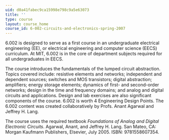 ```yaml
---
uid: d0a41fabec9ca15998e798c9a5e63073
title: ''
type: course
layout: course_home
course_id: 6-002-circuits-and-electronics-spring-2007
---
```

6.002 is designed to serve as a first course in an undergraduate electrical engineering (EE), or electrical engineering and computer science (EECS) curriculum. At MIT, 6.002 is in the core of department subjects required for all undergraduates in EECS.

The course introduces the fundamentals of the lumped circuit abstraction. Topics covered include: resistive elements and networks; independent and dependent sources; switches and MOS transistors; digital abstraction; amplifiers; energy storage elements; dynamics of first- and second-order networks; design in the time and frequency domains; and analog and digital circuits and applications. Design and lab exercises are also significant components of the course. 6.002 is worth 4 Engineering Design Points. The 6.002 content was created collaboratively by Profs. Anant Agarwal and Jeffrey H. Lang.

The course uses the required textbook _Foundations of Analog and Digital Electronic Circuits_. Agarwal, Anant, and Jeffrey H. Lang. San Mateo, CA: Morgan Kaufmann Publishers, Elsevier, July 2005. ISBN: 9781558607354.
